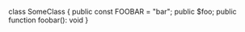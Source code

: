 class SomeClass {
    public const FOOBAR = "bar";
    public $foo;
    public function foobar(): void
}
